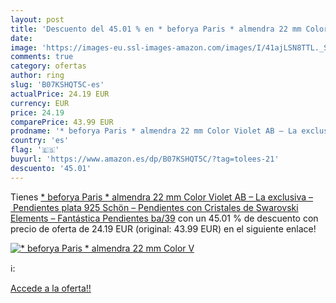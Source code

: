 ```yaml
---
layout: post
title: 'Descuento del 45.01 % en * beforya Paris * almendra 22 mm Color V'
date: 
image: 'https://images-eu.ssl-images-amazon.com/images/I/41ajLSN8TTL._SL200_.jpg'
comments: true
category: ofertas
author: ring
slug: 'B07KSHQT5C-es'
actualPrice: 24.19 EUR
currency: EUR
price: 24.19
comparePrice: 43.99 EUR
prodname: '* beforya Paris * almendra 22 mm Color Violet AB – La exclusiva – Pendientes plata 925 Schön – Pendientes con Cristales de Swarovski Elements – Fantástica Pendientes ba/39'
country: 'es'
flag: '🇪🇸'
buyurl: 'https://www.amazon.es/dp/B07KSHQT5C/?tag=tolees-21'
descuento: '45.01'
---
```


Tienes [* beforya Paris * almendra 22 mm Color Violet AB – La exclusiva – Pendientes plata 925 Schön – Pendientes con Cristales de Swarovski Elements – Fantástica Pendientes ba/39](https://www.amazon.es/dp/B07KSHQT5C/?tag=tolees-21) con un 45.01 % de descuento con precio de oferta de 24.19 EUR (original: 43.99 EUR) en el siguiente enlace!

[![* beforya Paris * almendra 22 mm Color V](https://images-eu.ssl-images-amazon.com/images/I/41ajLSN8TTL._SL200_.jpg)](https://www.amazon.es/dp/B07KSHQT5C/?tag=tolees-21)

ℹ️:


[Accede a la oferta!!](https://www.amazon.es/dp/B07KSHQT5C/?tag=tolees-21)
